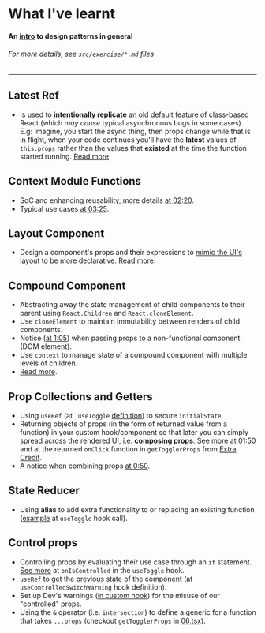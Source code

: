 # What I've learnt

#### An [intro](https://kentcdodds.com/blog/aha-programming) to design patterns in general
###### *For more details, see `src/exercise/*.md` files*
-------------

## Latest Ref
- Is used to **intentionally replicate** an old default feature of class-based React (which *may cause* typical asynchronous bugs in some cases). E.g: Imagine, you start the async thing, then props change while that is in flight, when your code continues you'll have the **latest** values of `this.props` rather than the values that **existed** at the time the function started running. [Read more](https://epicreact.dev/how-react-uses-closures-to-avoid-bugs/).

## Context Module Functions
- SoC and enhancing reusability, more details [at 02:20](https://epicreact.dev/modules/advanced-react-patterns/context-module-functions-solution).
- Typical use cases [at 03:25](https://epicreact.dev/modules/advanced-react-patterns/context-module-functions-solution).

## Layout Component 
- Design a component's props and their expressions to [mimic the UI's layout](https://github.com/HelpMe-Pls/advanced-react-patterns/blob/extra/src/final/TS/02.tsx) to be more declarative. [Read more](https://epicreact.dev/one-react-mistake-thats-slowing-you-down/).

## Compound Component
- Abstracting away the state management of child components to their parent using `React.Children` and `React.cloneElement`.
- Use `cloneElement` to maintain immutability between renders of child components.
- Notice ([at 1:05](https://epicreact.dev/modules/advanced-react-patterns/compound-components-extra-credit-solution-1)) when passing props to a non-functional component (DOM element).
- Use `context` to manage state of a compound component with multiple levels of children.
- [Read more](https://ryanflorence.dev/p/advanced-element-composition-in-react).

## Prop Collections and Getters
- Using `useRef` (at ` useToggle` [definition](https://github.com/HelpMe-Pls/advanced-react-patterns/blob/extra/src/final/TS/04.tsx)) to secure `initialState`.
- Returning objects of props (in the form of returned value from a function) in your custom hook/component so that later you can simply spread across the rendered UI, i.e. **composing props**. See more [at 01:50](https://epicreact.dev/modules/advanced-react-patterns/prop-collections-and-getters-extra-credit-solution-1) and at the returned `onClick` function in `getTogglerProps` from [Extra Credit](https://github.com/HelpMe-Pls/advanced-react-patterns/blob/master/src/final/04.extra-1.js).
- A notice when combining props [at 0:50](https://epicreact.dev/modules/advanced-react-patterns/prop-collections-and-getters-extra-credit-solution-1).

## State Reducer
- Using **alias** to add extra functionality to or replacing an existing function ([example](https://github.com/HelpMe-Pls/advanced-react-patterns/blob/extra/src/final/TS/05.tsx) at `useToggle` hook call).

## Control props
- Controlling props by evaluating their use case through an `if` statement. [See more](https://github.com/HelpMe-Pls/advanced-react-patterns/blob/master/src/exercise/06.js) at `onIsControlled` in the `useToggle` hook. 
- `useRef` to get the [previous state](https://github.com/HelpMe-Pls/advanced-react-patterns/blob/master/src/exercise/06.js) of the component (at `useControlledSwitchWarning` hook definition).
- Set up Dev's warnings ([in custom hook](https://github.com/HelpMe-Pls/advanced-react-patterns/blob/extra/src/utils.tsx)) for the misuse of our "controlled" props.
- Using the `&` operator (i.e. `intersection`) to define a generic for a function that takes `...props` (checkout `getTogglerProps` in [06.tsx](https://github.com/HelpMe-Pls/advanced-react-patterns/blob/extra/src/final/TS/06.tsx)).